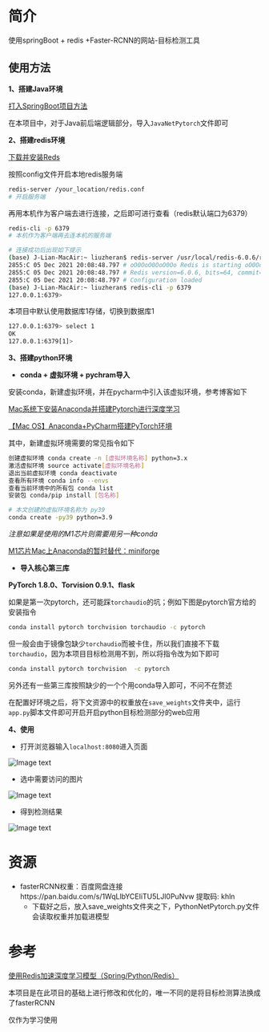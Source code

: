 # 简介

使用springBoot + redis +Faster-RCNN的网站-目标检测工具



## 使用方法

**1、搭建Java环境**

[打入SpringBoot项目方法](https://blog.csdn.net/IT_Boy_/article/details/114886703?ops_request_misc=%257B%2522request%255Fid%2522%253A%2522163870557216780366533244%2522%252C%2522scm%2522%253A%252220140713.130102334.pc%255Fall.%2522%257D&request_id=163870557216780366533244&biz_id=0&utm_medium=distribute.pc_search_result.none-task-blog-2~all~first_rank_ecpm_v1~rank_v31_ecpm-1-114886703.first_rank_v2_pc_rank_v29&utm_term=%E5%A6%82%E4%BD%95%E5%AF%BC%E5%85%A5springBoot&spm=1018.2226.3001.4187)

在本项目中，对于Java前后端逻辑部分，导入`JavaNetPytorch`文件即可



**2、搭建redis环境**

[下载并安装Reds](https://www.jianshu.com/p/6b5eca8d908b)

按照config文件开启本地redis服务端

```bash
redis-server /your_location/redis.conf
# 开启服务端
```

再用本机作为客户端去进行连接，之后即可进行查看（redis默认端口为6379）

```bash
redis-cli -p 6379
# 本机作为客户端再去连本机的服务端

# 连接成功后出现如下提示
(base) J-Lian-MacAir:~ liuzheran$ redis-server /usr/local/redis-6.0.6/redis.conf
2855:C 05 Dec 2021 20:08:48.797 # oO0OoO0OoO0Oo Redis is starting oO0OoO0OoO0Oo
2855:C 05 Dec 2021 20:08:48.797 # Redis version=6.0.6, bits=64, commit=00000000, modified=0, pid=2855, just started
2855:C 05 Dec 2021 20:08:48.797 # Configuration loaded
(base) J-Lian-MacAir:~ liuzheran$ redis-cli -p 6379
127.0.0.1:6379> 
```

本项目中默认使用数据库1存储，切换到数据库1

```bash
127.0.0.1:6379> select 1
OK
127.0.0.1:6379[1]> 
```



**3、搭建python环境**

- **conda + 虚拟环境 + pychram导入**

安装conda，新建虚拟环境，并在pycharm中引入该虚拟环境，参考博客如下

[Mac系统下安装Anaconda并搭建Pytorch进行深度学习](https://blog.csdn.net/weixin_44263973/article/details/120585017?ops_request_misc=&request_id=&biz_id=102&utm_term=Mac%E9%83%A8%E7%BD%B2pytorch&utm_medium=distribute.pc_search_result.none-task-blog-2~all~sobaiduweb~default-0-120585017.first_rank_v2_pc_rank_v29&spm=1018.2226.3001.4187)

[【Mac OS】Anaconda+PyCharm搭建PyTorch环境](https://blog.csdn.net/libing_zeng/article/details/96615716?spm=1001.2101.3001.6650.3&utm_medium=distribute.pc_relevant.none-task-blog-2%7Edefault%7ECTRLIST%7Edefault-3.nonecase&depth_1-utm_source=distribute.pc_relevant.none-task-blog-2%7Edefault%7ECTRLIST%7Edefault-3.nonecase)



其中，新建虚拟环境需要的常见指令如下

```bash
创建虚拟环境 conda create -n [虚拟环境名称] python=3.x
激活虚拟环境 source activate[虚拟环境名称]
退出当前虚拟环境 conda deactivate
查看所有环境 conda info --envs
查看当前环境中的所有包 conda list
安装包 conda/pip install [包名称]
```

```bash
# 本文创建的虚拟环境名称为 py39
conda create -py39 python=3.9
```



*注意如果是使用的M1芯片则需要用另一种conda*

[M1芯片Mac上Anaconda的暂时替代：miniforge](https://blog.csdn.net/yc11tentgy/article/details/113469988?ops_request_misc=%257B%2522request%255Fid%2522%253A%2522163784363916780269893962%2522%252C%2522scm%2522%253A%252220140713.130102334..%2522%257D&request_id=163784363916780269893962&biz_id=0&utm_medium=distribute.pc_search_result.none-task-blog-2~all~baidu_landing_v2~default-1-113469988.first_rank_v2_pc_rank_v29&utm_term=miniforge3%E6%98%AF%E4%BB%80%E4%B9%88&spm=1018.2226.3001.4187)



- **导入核心第三库**

**PyTorch 1.8.0、Torvision 0.9.1、flask**

如果是第一次pytorch，还可能踩`torchaudio`的坑；例如下图是pytorch官方给的安装指令

```bash
conda install pytorch torchvision torchaudio -c pytorch
```

但一般会由于镜像包缺少`torchaudio`而被卡住，所以我们直接不下载`torchaudio`，因为本项目目标检测用不到，所以将指令改为如下即可

```bash
conda install pytorch torchvision  -c pytorch
```

另外还有一些第三库按照缺少的一个个用conda导入即可，不问不在赘述



在配置好环境之后，将下文资源中的权重放在`save_weights`文件夹中，运行`app.py`脚本文件即可开启开启python目标检测部分的web应用



**4、使用**

- 打开浏览器输入`localhost:8080`进入页面

![Image text](/Users/liuzheran/typora图片/1.png)

- 选中需要访问的图片

![Image text](/Users/liuzheran/typora图片/2.png)

- 得到检测结果

![Image text](/Users/liuzheran/typora图片/3.png)



# 资源

- fasterRCNN权重：百度网盘连接https://pan.baidu.com/s/1WqLlbYCEIiTU5LJl0PuNvw 提取码: khln 
  - 下载好之后，放入save_weights文件夹之下，PythonNetPytorch.py文件会读取权重并加载进模型



# 参考

[使用Redis加速深度学习模型（Spring/Python/Redis）](https://blog.csdn.net/m0_46503651/article/details/108555082)

本项目是在此项目的基础上进行修改和优化的，唯一不同的是将目标检测算法换成了fasterRCNN

仅作为学习使用
